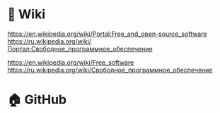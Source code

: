 # 🔗 Wiki          
https://en.wikipedia.org/wiki/Portal:Free_and_open-source_software                 
https://ru.wikipedia.org/wiki/Портал:Свободное_программное_обеспечение                    

https://en.wikipedia.org/wiki/Free_software                       
https://ru.wikipedia.org/wiki/Свободное_программное_обеспечение                                 

# 🏠 GitHub           
